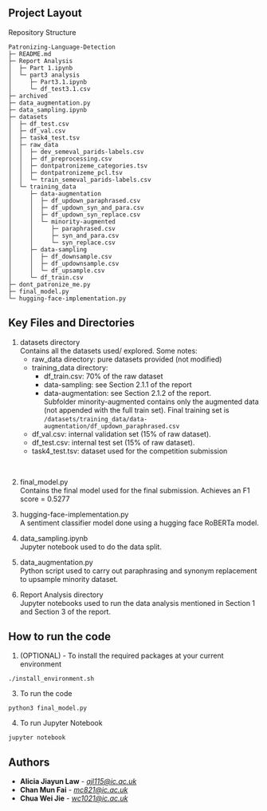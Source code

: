## Project Layout
Repository Structure
```
Patronizing-Language-Detection
├─ README.md
├─ Report Analysis
│  ├─ Part 1.ipynb
│  └─ part3 analysis
│     ├─ Part3.1.ipynb
│     └─ df_test3.1.csv
├─ archived
├─ data_augmentation.py
├─ data_sampling.ipynb
├─ datasets
│  ├─ df_test.csv
│  ├─ df_val.csv
│  ├─ task4_test.tsv
│  ├─ raw_data
│  │  ├─ dev_semeval_parids-labels.csv
│  │  ├─ df_preprocessing.csv
│  │  ├─ dontpatronizeme_categories.tsv
│  │  ├─ dontpatronizeme_pcl.tsv
│  │  └─ train_semeval_parids-labels.csv
│  └─ training_data
│     ├─ data-augmentation
│     │  ├─ df_updown_paraphrased.csv
│     │  ├─ df_updown_syn_and_para.csv
│     │  ├─ df_updown_syn_replace.csv
│     │  └─ minority-augmented
│     │     ├─ paraphrased.csv
│     │     ├─ syn_and_para.csv
│     │     └─ syn_replace.csv
│     ├─ data-sampling
│     │  ├─ df_downsample.csv
│     │  ├─ df_updownsample.csv
│     │  └─ df_upsample.csv
│     └─ df_train.csv
├─ dont_patronize_me.py
├─ final_model.py
└─ hugging-face-implementation.py
```

## Key Files and Directories
1. datasets directory </br>
Contains all the datasets used/ explored. Some notes:
    - raw_data directory: pure datasets provided (not modified)
    - training_data directory: 
        - df_train.csv: 70% of the raw dataset
        - data-sampling: see Section 2.1.1 of the report
        - data-augmentation: see Section 2.1.2 of the report. </br>
        Subfolder minority-augmented contains only the augmented data (not appended with the full train set). 
        Final training set is `/datasets/training_data/data-augmentation/df_updown_paraphrased.csv`
    - df_val.csv: internal validation set (15% of raw dataset).
    - df_test.csv: internal test set (15% of raw dataset).
    - task4_test.tsv: dataset used for the competition submission</br>
</br>

2. final_model.py </br>
Contains the final model used for the final submission. Achieves an F1 score = 0.5277

3. hugging-face-implementation.py </br>
A sentiment classifier model done using a hugging face RoBERTa model.

4. data_sampling.ipynb </br>
Jupyter notebook used to do the data split.

5. data_augmentation.py </br>
Python script used to carry out paraphrasing and synonym replacement to upsample minority dataset.

6. Report Analysis directory </br>
Jupyter notebooks used to run the data analysis mentioned in Section 1 and Section 3 of the report.

## How to run the code
1. (OPTIONAL) - To install the required packages at your current environment
```
./install_environment.sh
```
3. To run the code </br>
```
python3 final_model.py
```
4. To run Jupyter Notebook
```
jupyter notebook
```

## Authors
* **Alicia Jiayun Law** - *ajl115@ic.ac.uk*
* **Chan Mun Fai** - *mc821@ic.ac.uk*
* **Chua Wei Jie** - *wc1021@ic.ac.uk*

